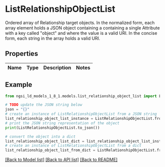 # ListRelationshipObjectList

Ordered array of Relationship target objects. In the normalized form, each array element holds a JSON object  containing a containing a single Attribute with a key called \"object\"  and where the value is a valid URI. In the concise form, each string  in the array holds a valid URI. 

## Properties

Name | Type | Description | Notes
------------ | ------------- | ------------- | -------------

## Example

```python
from ngsi_ld_models_1_8_1.models.list_relationship_object_list import ListRelationshipObjectList

# TODO update the JSON string below
json = "{}"
# create an instance of ListRelationshipObjectList from a JSON string
list_relationship_object_list_instance = ListRelationshipObjectList.from_json(json)
# print the JSON string representation of the object
print(ListRelationshipObjectList.to_json())

# convert the object into a dict
list_relationship_object_list_dict = list_relationship_object_list_instance.to_dict()
# create an instance of ListRelationshipObjectList from a dict
list_relationship_object_list_from_dict = ListRelationshipObjectList.from_dict(list_relationship_object_list_dict)
```
[[Back to Model list]](../README.md#documentation-for-models) [[Back to API list]](../README.md#documentation-for-api-endpoints) [[Back to README]](../README.md)



